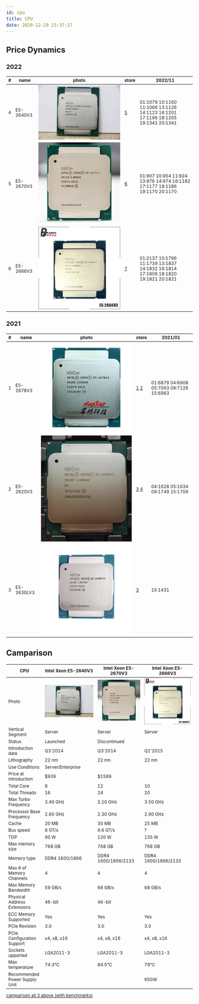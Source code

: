 ```yaml
---
id: cpu
title: CPU
date: 2020-12-29 23:37:17
---
```


## Price Dynamics

### 2022

<small class="tab-img-w-200 col-w-0">

| # | name | photo | store | 2022/11 |
| --- | --- | --- | --- | --- |
| 4 | E5-2640V3 | [![Intel-Xeon-E5-2640-V3-SR205-2-6-8-90](img/Intel-Xeon-E5-2640-V3-SR205-2-6-8-90.webp)](img/Intel-Xeon-E5-2640-V3-SR205-2-6-8-90.webp) | [5](https://aliexpress.ru/item/1005004534402848.html 'YZSH Store') | 01:1079 10:1100 11:1066 13:1126 14:1123 16:1201 17:1196 18:1205 19:1341 20:1341 |
| 5 | E5-2670V3 | [![Intel-Xeon-E5-2670V3](img/Intel-Xeon-E5-2670V3.webp)](img/Intel-Xeon-E5-2670V3.webp) | [6](https://aliexpress.ru/item/1005004535907493.html 'SZNU Store') | 01:907 10:954 11:924 13:976 14:974 16:1182 17:1177 18:1186 19:1170 20:1170 |
| 6 | E5-2666V3 | [![Intel-Xeon-E5-2666V3](img/Intel-Xeon-E5-2666V3.jpg)](img/Intel-Xeon-E5-2666V3.jpg) | [7](https://aliexpress.ru/item/1005003644967394.html 'BY168 Store') | 01:2137 10:1796 11:1739 13:1837 14:1832 16:1814 17:1806 18:1820 19:1821 20:1821 |

</small>

### 2021

<small class="tab-img-w-100 col-w-0">

| # | name | photo | store | 2021/01 |
| --- | --- | --- | --- | --- |
| 1 | E5-2678V3 | [![Intel-Xeon-E5-2678-v3-2-5](img/Intel-Xeon-E5-2678-v3-2-5.webp)](img/Intel-Xeon-E5-2678-v3-2-5.webp) | [1](https://aliexpress.ru/item/4000414556215.html 'CPU Store') [2](https://aliexpress.ru/item/4000756196146.html 'SZCPU Store') | 01:6879 04:6908 05:7063 09:7126 15:6963 |
| 2 | E5-2620V3 | [![Intel-E5-2620-V3-2-4-15-6-85](img/Intel-E5-2620-V3-2-4-15-6-85.jpg)](img/Intel-E5-2620-V3-2-4-15-6-85.jpg) | [3](https://aliexpress.ru/item/4000265198909.html 'CPU Top Store') [4](https://aliexpress.ru/item/4000081460972.html 'JSF CPU Technologies Co Ltd store') | 04:1628 05:1634 09:1749 15:1709 |
| 3 | E5-2630LV3 | [![Intel-Xeon-E5-2630L-V3-8-1-80](img/Intel-Xeon-E5-2630L-V3-8-1-80.webp)](img/Intel-Xeon-E5-2630L-V3-8-1-80.webp) | [3](https://aliexpress.ru/item/1005001870728450.html 'CPU Top Store') | 15:1431 |

</small>

## Camparison

<small class="col-1b-maxw-100 col-w-0">

| CPU | Intel Xeon E5-2640V3 | Intel Xeon E5-2670V3 | Intel Xeon E5-2666V3 |
| --- | --- | --- | --- |
| Photo | [![Intel-Xeon-E5-2640-V3-SR205-2-6-8-90](img/Intel-Xeon-E5-2640-V3-SR205-2-6-8-90.webp)](img/Intel-Xeon-E5-2640-V3-SR205-2-6-8-90.webp) | [![Intel-Xeon-E5-2670V3](img/Intel-Xeon-E5-2670V3.webp)](img/Intel-Xeon-E5-2670V3.webp) | [![Intel-Xeon-E5-2666V3](img/Intel-Xeon-E5-2666V3.jpg)](img/Intel-Xeon-E5-2666V3.jpg) |
| Vertical Segment | Server | Server | Server |
| Status | Launched | Discontinued |  |
| Introduction date | Q3'2014 | Q3'2014 | Q1'2015 |
| Lithography | 22 nm | 22 nm | 22 nm |
| Use Conditions | Server/Enterprise |  |  |
| Price at introduction | $939 | $1589 |  |
| Total Core | 8 | 12 | 10 |
| Total Threads | 16 | 24 | 20 |
| Max Turbo Frequency | 3.40 GHz | 3.10 GHz | 3.50 GHz |
| Processor Base Frequency | 2.60 GHz | 2.30 GHz | 2.90 GHz |
| Cache | 20 MB | 30 MB | 25 MB |
| Bus speed | 8 GT/s | 9.6 GT/s | ? |
| TDP | 90 W | 120 W | 135 W |
| Max memory size | 768 GB | 768 GB | 768 GB |
| Memory type | DDR4 1600/1866 | DDR4 1600/1866/2133 | DDR4 1600/1866/2133 |
| Max # of Memory Channels | 4 | 4 | 4 |
| Max Memory Bandwidth | 59 GB/s | 68 GB/s | 68 GB/s |
| Physical Address Extensions | 46-bit | 46-bit |  |
| ECC Memory Supported | Yes | Yes | Yes |
| PCIe Revision | 3.0 | 3.0 | 3.0 |
| PCIe Configuration Support | x4, x8, x16 | x4, x8, x16 | x4, x8, x16 |
| Sockets upported | LGA2011-3 | LGA2011-3 | LGA2011-3 |
| Max temperature | 74.3°C | 84.5°C | 79°C |
| Recommended Power Supply Unit |  |  | 650W |

[camparison all 3 above (with benchmarks)](https://www.chaynikam.info/cpu_comparison.html?Xeon_E5-2640_v3&Xeon_E5-2670_v3&Xeon_E5-2666_v3)

</small>
